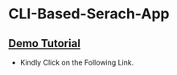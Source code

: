# CLI-Based-Serach-App

## [Demo Tutorial](https://www.loom.com/share/09c6255a17544cecaedb32816d999a83)

* Kindly Click on the Following Link.